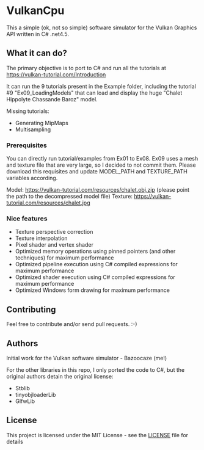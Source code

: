 # VulkanCpu

This a simple (ok, not so simple) software simulator for the Vulkan Graphics API written in C# .net4.5.

## What it can do?

The primary objective is to port to C# and run all the tutorials at https://vulkan-tutorial.com/Introduction

It can run the 9 tutorials present in the Example folder, including the tutorial #9 "Ex09_LoadingModels" that can load and display the huge "Chalet Hippolyte Chassande Baroz" model.

Missing tutorials:

- Generating MipMaps
- Multisampling

### Prerequisites

You can directly run tutorial/examples from Ex01 to Ex08.
Ex09 uses a mesh and texture file that are very large, so I decided to not commit them. Please download this requisites and update MODEL_PATH and TEXTURE_PATH variables according.

Model: https://vulkan-tutorial.com/resources/chalet.obj.zip (please point the path to the decompressed model file)
Texture: https://vulkan-tutorial.com/resources/chalet.jpg

### Nice features

- Texture perspective correction
- Texture interpolation
- Pixel shader and vertex shader
- Optimized memory operations using pinned pointers (and other techniques) for maximum performance
- Optimized pipeline execution using C# compiled expressions for maximum performance
- Optimized shader execution using C# compiled expressions for maximum performance
- Optimized Windows form drawing for maximum performance

## Contributing

Feel free to contribute and/or send pull requests. :-)

## Authors

Initial work for the Vulkan software simulator - Bazoocaze (me!)

For the other libraries in this repo, I only ported the code to C#, but the original authors detain the original license:
- Stblib
- tinyobjloaderLib
- GlfwLib

## License

This project is licensed under the MIT License - see the [LICENSE](LICENSE) file for details
